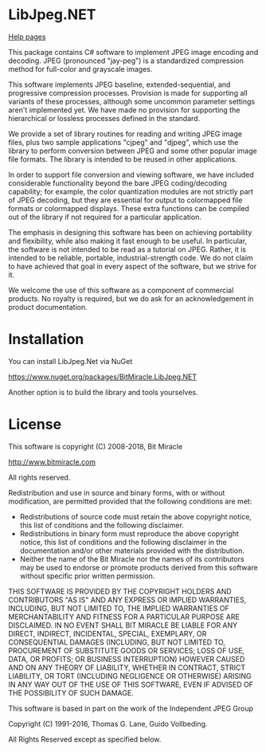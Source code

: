 LibJpeg.NET
===========

[Help pages](https://bitmiracle.github.io/libjpeg.net/help/)

This package contains C# software to implement JPEG image encoding and decoding. JPEG (pronounced "jay-peg") is a standardized compression method for full-color
and grayscale images.

This software implements JPEG baseline, extended-sequential, and progressive compression processes.  Provision is made for supporting all variants of these processes, although some uncommon parameter settings aren't implemented yet. We have made no provision for supporting the hierarchical or lossless processes defined in the standard.

We provide a set of library routines for reading and writing JPEG image files, plus two sample applications "cjpeg" and "djpeg", which use the library to perform conversion between JPEG and some other popular image file formats. The library is intended to be reused in other applications.

In order to support file conversion and viewing software, we have included considerable functionality beyond the bare JPEG coding/decoding capability; for example, the color quantization modules are not strictly part of JPEG decoding, but they are essential for output to colormapped file formats or colormapped displays. These extra functions can be compiled out of the library if not required for a particular application.

The emphasis in designing this software has been on achieving portability and flexibility, while also making it fast enough to be useful. In particular, the software is not intended to be read as a tutorial on JPEG. Rather, it is intended to be reliable, portable, industrial-strength code.  We do not claim to have achieved that goal in every aspect of the software, but we strive for it.

We welcome the use of this software as a component of commercial products. No royalty is required, but we do ask for an acknowledgement in product documentation.

Installation
============

You can install LibJpeg.Net via NuGet

https://www.nuget.org/packages/BitMiracle.LibJpeg.NET

Another option is to build the library and tools yourselves.


License
=======

This software is copyright (C) 2008-2018, Bit Miracle

http://www.bitmiracle.com

All rights reserved.

Redistribution and use in source and binary forms, with or without modification, are permitted provided that the following conditions are met: 
* Redistributions of source code must retain the above copyright notice, this list of conditions and the following disclaimer. 
* Redistributions in binary form must reproduce the above copyright notice, this list of conditions and the following disclaimer in the documentation and/or other materials provided with the distribution. 
* Neither the name of the Bit Miracle nor the names of its contributors may be used to endorse or promote products derived from this software without specific prior written permission. 
 
THIS SOFTWARE IS PROVIDED BY THE COPYRIGHT HOLDERS AND CONTRIBUTORS "AS IS" AND ANY EXPRESS OR IMPLIED WARRANTIES, INCLUDING, BUT NOT LIMITED TO, THE IMPLIED WARRANTIES OF MERCHANTABILITY AND FITNESS FOR A PARTICULAR PURPOSE ARE DISCLAIMED. IN NO EVENT SHALL BIT MIRACLE BE LIABLE FOR ANY DIRECT, INDIRECT, INCIDENTAL, SPECIAL, EXEMPLARY, OR CONSEQUENTIAL DAMAGES (INCLUDING, BUT NOT LIMITED TO, PROCUREMENT OF SUBSTITUTE GOODS OR SERVICES; LOSS OF USE, DATA, OR PROFITS; OR BUSINESS INTERRUPTION) HOWEVER CAUSED AND ON ANY THEORY OF LIABILITY, WHETHER IN CONTRACT, STRICT LIABILITY, OR TORT (INCLUDING NEGLIGENCE OR OTHERWISE) ARISING IN ANY WAY OUT OF THE USE OF THIS SOFTWARE, EVEN IF ADVISED OF THE POSSIBILITY OF SUCH DAMAGE. 

This software is based in part on the work of the Independent JPEG Group

Copyright (C) 1991-2016, Thomas G. Lane, Guido Vollbeding.

All Rights Reserved except as specified below.

